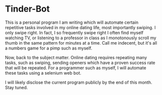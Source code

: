# Tinder-Bot

This is a personal program I am writing which will automate certain repetitive tasks involved in my online dating life, most importantly swiping. I only swipe right. In fact, I so frequently swipe right I often find myself watching TV, or listening to a professor in class as I monotonously scroll my thumb in the same pattern for minutes at a time. Call me indecent, but it's all a numbers game for a pimp such as myself.

Now, back to the subject matter. Online dating requires repeating many tasks, such as swiping, sending openers which have a proven success rate that will be repeated. For a programmer such as myself, I will automate these tasks using a selenium web bot. 

I will likely disclose the current program publicly by the end of this month. Stay tuned.
